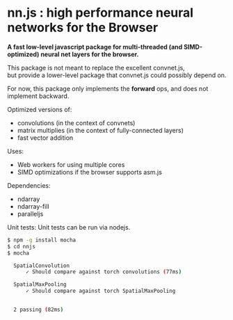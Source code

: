 # nn.js : high performance neural networks for the Browser

**A fast low-level javascript package for multi-threaded (and SIMD-optimized) neural net layers for the browser.**

This package is not meant to replace the excellent convnet.js,  
but provide a lower-level package that convnet.js could possibly depend on.

For now, this package only implements the **forward** ops, and does not implement backward.

Optimized versions of:
- convolutions (in the context of convnets)
- matrix multiplies (in the context of fully-connected layers)
- fast vector addition

Uses:
- Web workers for using multiple cores
- SIMD optimizations if the browser supports asm.js


Dependencies:
- ndarray
- ndarray-fill
- paralleljs

Unit tests:
Unit tests can be run via nodejs.
``` bash
$ npm -g install mocha
$ cd nnjs
$ mocha

  SpatialConvolution
      ✓ Should compare against torch convolutions (77ms)

  SpatialMaxPooling
      ✓ Should compare against torch SpatialMaxPooling


  2 passing (82ms)

```